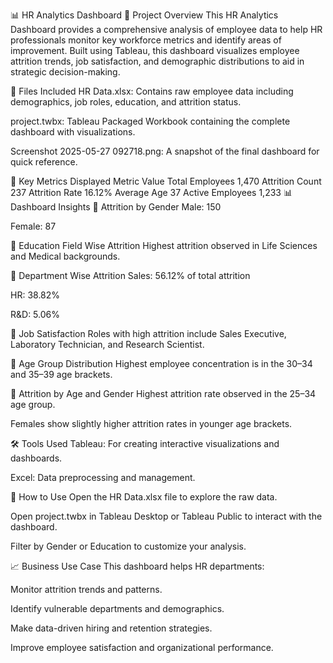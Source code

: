 📊 HR Analytics Dashboard
📝 Project Overview
This HR Analytics Dashboard provides a comprehensive analysis of employee data to help HR professionals monitor key workforce metrics and identify areas of improvement. Built using Tableau, this dashboard visualizes employee attrition trends, job satisfaction, and demographic distributions to aid in strategic decision-making.

📂 Files Included
HR Data.xlsx: Contains raw employee data including demographics, job roles, education, and attrition status.

project.twbx: Tableau Packaged Workbook containing the complete dashboard with visualizations.

Screenshot 2025-05-27 092718.png: A snapshot of the final dashboard for quick reference.

📌 Key Metrics Displayed
Metric	Value
Total Employees	1,470
Attrition Count	237
Attrition Rate	16.12%
Average Age	37
Active Employees	1,233
📊 Dashboard Insights
🔹 Attrition by Gender
Male: 150

Female: 87

🔹 Education Field Wise Attrition
Highest attrition observed in Life Sciences and Medical backgrounds.

🔹 Department Wise Attrition
Sales: 56.12% of total attrition

HR: 38.82%

R&D: 5.06%

🔹 Job Satisfaction
Roles with high attrition include Sales Executive, Laboratory Technician, and Research Scientist.

🔹 Age Group Distribution
Highest employee concentration is in the 30–34 and 35–39 age brackets.

🔹 Attrition by Age and Gender
Highest attrition rate observed in the 25–34 age group.

Females show slightly higher attrition rates in younger age brackets.

🛠️ Tools Used
Tableau: For creating interactive visualizations and dashboards.

Excel: Data preprocessing and management.

🚀 How to Use
Open the HR Data.xlsx file to explore the raw data.

Open project.twbx in Tableau Desktop or Tableau Public to interact with the dashboard.

Filter by Gender or Education to customize your analysis.

📈 Business Use Case
This dashboard helps HR departments:

Monitor attrition trends and patterns.

Identify vulnerable departments and demographics.

Make data-driven hiring and retention strategies.

Improve employee satisfaction and organizational performance.
